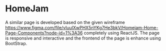 # HomeJam
A similar page is developed based on the given wireframe https://www.figma.com/file/vluuIXwPHX5nYKg7He3bkV/Homejam-Home-Page-Components?node-id=1%3A36 completely using ReactJS. The page is responsive and interactive and the frontend of the page is enhance using BootStrap.
